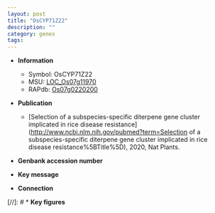 ```yaml
---
layout: post
title: "OsCYP71Z22"
description: ""
category: genes
tags: 
---
```


* **Information**  
    + Symbol: OsCYP71Z22  
    + MSU: [LOC_Os07g11970](http://rice.plantbiology.msu.edu/cgi-bin/ORF_infopage.cgi?orf=LOC_Os07g11970)  
    + RAPdb: [Os07g0220200](http://rapdb.dna.affrc.go.jp/viewer/gbrowse_details/irgsp1?name=Os07g0220200)  

* **Publication**  
    + [Selection of a subspecies-specific diterpene gene cluster implicated in rice disease resistance](http://www.ncbi.nlm.nih.gov/pubmed?term=Selection of a subspecies-specific diterpene gene cluster implicated in rice disease resistance%5BTitle%5D), 2020, Nat Plants.

* **Genbank accession number**  

* **Key message**  

* **Connection**  

[//]: # * **Key figures**  


